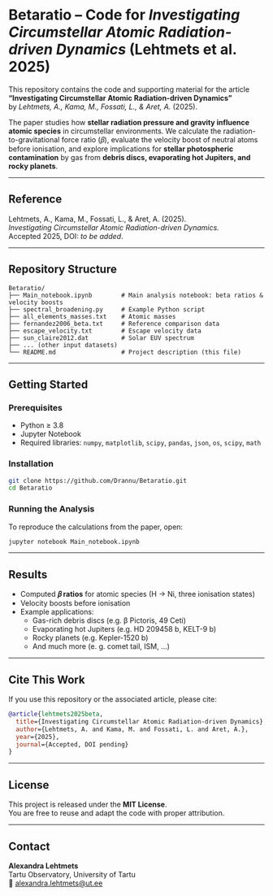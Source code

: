 # Betaratio – Code for *Investigating Circumstellar Atomic Radiation-driven Dynamics* (Lehtmets et al. 2025)

This repository contains the code and supporting material for the article  
**“Investigating Circumstellar Atomic Radiation-driven Dynamics”**  
by *Lehtmets, A., Kama, M., Fossati, L., & Aret, A.* (2025).

The paper studies how **stellar radiation pressure and gravity influence atomic species** in circumstellar environments. We calculate the radiation-to-gravitational force ratio (𝛽), evaluate the velocity boost of neutral atoms before ionisation, and explore implications for **stellar photospheric contamination** by gas from **debris discs, evaporating hot Jupiters, and rocky planets**.

---

## Reference

Lehtmets, A., Kama, M., Fossati, L., & Aret, A. (2025).  
*Investigating Circumstellar Atomic Radiation-driven Dynamics.*  
Accepted 2025, DOI: _to be added_.

---

## Repository Structure

```
Betaratio/
├── Main_notebook.ipynb        # Main analysis notebook: beta ratios & velocity boosts
├── spectral_broadening.py     # Example Python script
├── all_elements_masses.txt    # Atomic masses
├── fernandez2006_beta.txt     # Reference comparison data
├── escape_velocity.txt        # Escape velocity data
├── sun_claire2012.dat         # Solar EUV spectrum
├── ... (other input datasets)
└── README.md                  # Project description (this file)
```

---

## Getting Started

### Prerequisites
- Python ≥ 3.8
- Jupyter Notebook
- Required libraries: `numpy`, `matplotlib`, `scipy`, `pandas`, `json`, `os`, `scipy`, `math`

### Installation
```bash
git clone https://github.com/Drannu/Betaratio.git
cd Betaratio
```

### Running the Analysis
To reproduce the calculations from the paper, open:
```bash
jupyter notebook Main_notebook.ipynb
```

---

## Results

- Computed **𝛽 ratios** for atomic species (H → Ni, three ionisation states)  
- Velocity boosts before ionisation  
- Example applications:  
  - Gas-rich debris discs (e.g. β Pictoris, 49 Ceti)  
  - Evaporating hot Jupiters (e.g. HD 209458 b, KELT-9 b)  
  - Rocky planets (e.g. Kepler-1520 b)
  - And much more (e. g. comet tail, ISM, ...)

---

## Cite This Work

If you use this repository or the associated article, please cite:

```bibtex
@article{lehtmets2025beta,
  title={Investigating Circumstellar Atomic Radiation-driven Dynamics},
  author={Lehtmets, A. and Kama, M. and Fossati, L. and Aret, A.},
  year={2025},
  journal={Accepted, DOI pending}
}
```

---

## License

This project is released under the **MIT License**.  
You are free to reuse and adapt the code with proper attribution.

---

## Contact

**Alexandra Lehtmets**  
Tartu Observatory, University of Tartu  
📧 alexandra.lehtmets@ut.ee  
